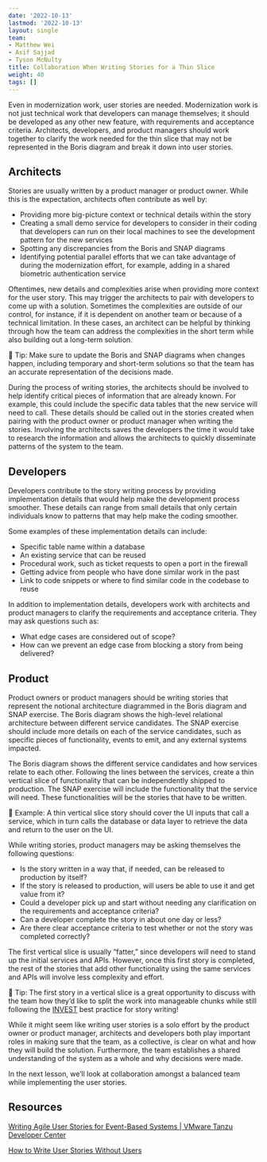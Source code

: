 ```yaml
---
date: '2022-10-13'
lastmod: '2022-10-13'
layout: single
team:
- Matthew Wei
- Asif Sajjad
- Tyson McNulty
title: Collaboration When Writing Stories for a Thin Slice
weight: 40
tags: []
---
```


Even in modernization work, user stories are needed. Modernization work is not just technical work that developers can manage themselves; it should be developed as any other new feature, with requirements and acceptance criteria. Architects, developers, and product managers should work together to clarify the work needed for the thin slice that may not be represented in the Boris diagram and break it down into user stories.


## Architects

Stories are usually written by a product manager or product owner. While this is the expectation, architects often contribute as well by:



* Providing more big-picture context or technical details within the story
* Creating a small demo service for developers to consider in their coding that developers can run on their local machines to see the development pattern for the new services
* Spotting any discrepancies from the Boris and SNAP diagrams
* Identifying potential parallel efforts that we can take advantage of during the modernization effort, for example, adding in a shared biometric authentication service

Oftentimes, new details and complexities arise when providing more context for the user story. This may trigger the architects to pair with developers to come up with a solution. Sometimes the complexities are outside of our control, for instance, if it is dependent on another team or because of a technical limitation. In these cases, an architect can be helpful by thinking through how the team can address the complexities in the short term while also building out a long-term solution. 

💁  Tip: Make sure to update the Boris and SNAP diagrams when changes happen, including temporary and short-term solutions so that the team has an accurate representation of the decisions made.

During the process of writing stories, the architects should be involved to help identify critical pieces of information that are already known. For example, this could include the specific data tables that the new service will need to call. These details should be called out in the stories created when pairing with the product owner or product manager when writing the stories. Involving the architects saves the developers the time it would take to research the information and allows the architects to quickly disseminate patterns of the system to the team.


## Developers

Developers contribute to the story writing process by providing implementation details that would help make the development process smoother. These details can range from small details that only certain individuals know to patterns that may help make the coding smoother. 

Some examples of these implementation details can include:



* Specific table name within a database
* An existing service that can be reused
* Procedural work, such as ticket requests to open a port in the firewall
* Getting advice from people who have done similar work in the past
* Link to code snippets or where to find similar code in the codebase to reuse

In addition to implementation details, developers work with architects and product managers to clarify the requirements and acceptance criteria. They may ask questions such as:



* What edge cases are considered out of scope?
* How can we prevent an edge case from blocking a story from being delivered?


## Product

Product owners or product managers should be writing stories that represent the notional architecture diagrammed in the Boris diagram and SNAP exercise. The Boris diagram shows the high-level relational architecture between different service candidates. The SNAP exercise should include more details on each of the service candidates, such as specific pieces of functionality, events to emit, and any external systems impacted.

The Boris diagram shows the different service candidates and how services relate to each other. Following the lines between the services, create a thin vertical slice of functionality that can be independently shipped to production. The SNAP exercise will include the functionality that the service will need. These functionalities will be the stories that have to be written.

📌 Example: A thin vertical slice story should cover the UI inputs that call a service, which in turn calls the database or data layer to retrieve the data and return to the user on the UI. 

While writing stories, product managers may be asking themselves the following questions:



* Is the story written in a way that, if needed, can be released to production by itself?
* If the story is released to production, will users be able to use it and get value from it?
* Could a developer pick up and start without needing any clarification on the requirements and acceptance criteria?
* Can a developer complete the story in about one day or less?
* Are there clear acceptance criteria to test whether or not the story was completed correctly?

The first vertical slice is usually “fatter,” since developers will need to stand up the initial services and APIs. However, once this first story is completed, the rest of the stories that add other functionality using the same services and APIs will involve less complexity and effort.

💁 Tip: The first story in a vertical slice is a great opportunity to discuss with the team how they’d like to split the work into manageable chunks while still following the [INVEST](https://tanzu.vmware.com/content/blog/how-to-write-user-stories-without-users) best practice for story writing!

While it might seem like writing user stories is a solo effort by the product owner or product manager, architects and developers both play important roles in making sure that the team, as a collective, is clear on what and how they will build the solution. Furthermore, the team establishes a shared understanding of the system as a whole and why decisions were made.

In the next lesson, we’ll look at collaboration amongst a balanced team while implementing the user stories.


## Resources

[Writing Agile User Stories for Event-Based Systems | VMware Tanzu Developer Center](https://tanzu.vmware.com/developer/guides/writing-agile-user-stories/)

[How to Write User Stories Without Users](https://tanzu.vmware.com/content/blog/how-to-write-user-stories-without-users)
